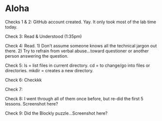 # Aloha

Checks 1 & 2: GitHub account created. Yay. It only took most of the lab time today.

Check 3: Read & Understood (1:35pm)

Check 4: Read. 1) Don't assume someone knows all the technical jargon out there. 2) Try to refrain from verbal abuse...toward
questioner or another person answering the question.

Check 5: ls = list files in current directory. cd = to change/go into files or directories. mkdir = creates a new directory.

Check 6: Checkkk

Check 7:

Check 8: I went through all of them once before, but re-did the first 5 lessons. Screenshot here?

Check 9: Did the Blockly puzzle...Screenshot here?
